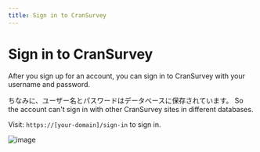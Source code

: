 ```yaml
---
title: Sign in to CranSurvey
---
```


# Sign in to CranSurvey

After you sign up for an account, you can sign in to CranSurvey with your username and password.

ちなみに、ユーザー名とパスワードはデータベースに保存されています。 So the account can't sign in with other CranSurvey sites in different databases.

Visit: `https://[your-domain]/sign-in` to sign in.

![image](https://github.com/ocoke/csur-site/assets/71591824/7633247c-fdc1-48c4-8821-aefc7bbf739c)
